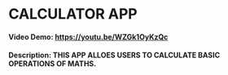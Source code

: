 # CALCULATOR APP

#### Video Demo: https://youtu.be/WZGk1OyKzQc

#### Description: THIS APP ALLOES USERS TO CALCULATE BASIC OPERATIONS OF MATHS.
